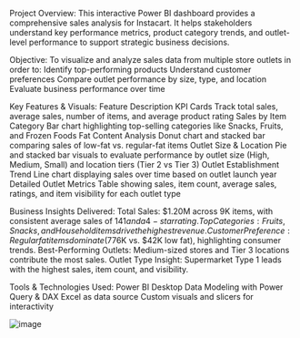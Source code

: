 Project Overview:
This interactive Power BI dashboard provides a comprehensive sales analysis for Instacart. It helps stakeholders understand key performance metrics, product category trends, and outlet-level performance to support strategic business decisions.


Objective:
To visualize and analyze sales data from multiple store outlets in order to:
Identify top-performing products
Understand customer preferences
Compare outlet performance by size, type, and location
Evaluate business performance over time


Key Features & Visuals:
Feature	Description
KPI Cards	Track total sales, average sales, number of items, and average product rating
Sales by Item Category	Bar chart highlighting top-selling categories like Snacks, Fruits, and Frozen Foods
Fat Content Analysis	Donut chart and stacked bar comparing sales of low-fat vs. regular-fat items
Outlet Size & Location	Pie and stacked bar visuals to evaluate performance by outlet size (High, Medium, Small) and location tiers (Tier 2 vs Tier 3)
Outlet Establishment Trend	Line chart displaying sales over time based on outlet launch year
Detailed Outlet Metrics	Table showing sales, item count, average sales, ratings, and item visibility for each outlet type


Business Insights Delivered:
Total Sales: $1.20M across 9K items, with consistent average sales of $141 and a 4-star rating.
Top Categories: Fruits, Snacks, and Household items drive the highest revenue.
Customer Preference: Regular fat items dominate ($776K vs. $42K low fat), highlighting consumer trends.
Best-Performing Outlets: Medium-sized stores and Tier 3 locations contribute the most sales.
Outlet Type Insight: Supermarket Type 1 leads with the highest sales, item count, and visibility.


Tools & Technologies Used:
Power BI Desktop
Data Modeling with Power Query & DAX
Excel as data source
Custom visuals and slicers for interactivity

![image](https://github.com/user-attachments/assets/6a1f798e-85f1-40f8-aa8b-afbb39833a07)

